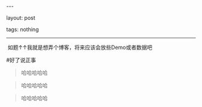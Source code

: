 ﻿﻿﻿---layout: posttags: nothing---﻿﻿如题↑↑我就是想弄个博客，将来应该会放些Demo或者数据吧#好了说正事<!--more-->>哈哈哈哈哈>哈哈哈哈哈>哈哈哈哈哈